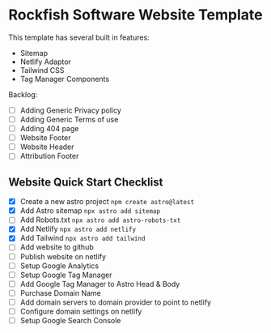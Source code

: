 # Rockfish Software Website Template

This template has several built in features:

- Sitemap
- Netlify Adaptor
- Tailwind CSS
- Tag Manager Components

Backlog:

- [ ] Adding Generic Privacy policy
- [ ] Adding Generic Terms of use
- [ ] Adding 404 page
- [ ] Website Footer
- [ ] Website Header
- [ ] Attribution Footer

## Website Quick Start Checklist

- [x] Create a new astro project `npm create astro@latest`
- [x] Add Astro sitemap `npx astro add sitemap`
- [ ] Add Robots.txt `npx astro add astro-robots-txt`
- [x] Add Netlify `npx astro add netlify`
- [x] Add Tailwind `npx astro add tailwind`
- [ ] Add website to github
- [ ] Publish website on netlify
- [ ] Setup Google Analytics
- [ ] Setup Google Tag Manager
- [ ] Add Google Tag Manager to Astro Head & Body
- [ ] Purchase Domain Name
- [ ] Add domain servers to domain provider to point to netlify
- [ ] Configure domain settings on netlify
- [ ] Setup Google Search Console

